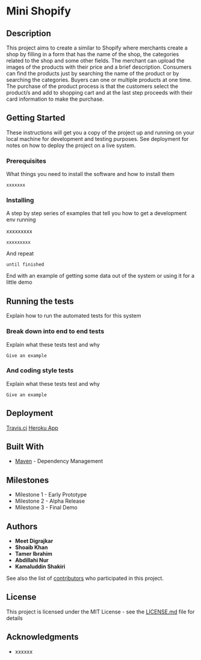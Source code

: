 # Mini Shopify

## Description

This project aims to create a similar to Shopify where merchants create a shop by filling in a form that has the name of the shop, the categories related to the shop and some other fields. The merchant can upload the images of the products with their price and a brief description. Consumers can find the products just by searching the name of the product or by searching the categories. Buyers can one or multiple products at one time. The purchase of the product process is that the customers select the product/s and add to shopping cart and at the last step proceeds with their card information to make the purchase.


## Getting Started

These instructions will get you a copy of the project up and running on your local machine for development and testing purposes. See deployment for notes on how to deploy the project on a live system.

### Prerequisites

What things you need to install the software and how to install them

```
xxxxxxx
```

### Installing

A step by step series of examples that tell you how to get a development env running

xxxxxxxxx

```
xxxxxxxxx
```

And repeat

```
until finished
```

End with an example of getting some data out of the system or using it for a little demo

## Running the tests

Explain how to run the automated tests for this system

### Break down into end to end tests

Explain what these tests test and why

```
Give an example
```

### And coding style tests

Explain what these tests test and why

```
Give an example
```

## Deployment

[Travis.ci](https://travis-ci.com/github/shoaibkhan17/MiniShopify)
[Heroku App](https://minishopifyapp.herokuapp.com/)


## Built With

* [Maven](https://maven.apache.org/) - Dependency Management


## Milestones

* Milestone 1 - Early Prototype
* Milestone 2 - Alpha Release
* Milestone 3 - Final Demo


## Authors

* **Meet Digrajkar** 
* **Shoaib Khan**
* **Tamer Ibrahim**
* **Abdillahi Nur**
* **Kamaluddin Shakiri**

See also the list of [contributors](https://github.com/shoaibkhan17/MiniShopify/contributors) who participated in this project.

## License

This project is licensed under the MIT License - see the [LICENSE.md](LICENSE.md) file for details

## Acknowledgments

* xxxxxx
